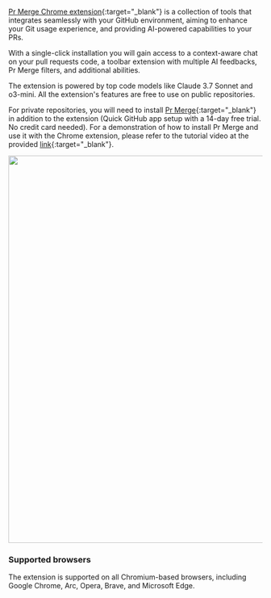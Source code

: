 [Pr Merge Chrome extension](https://chromewebstore.google.com/detail/pr-insight-chrome-extension/ephlnjeghhogofkifjloamocljapahnl){:target="_blank"} is a collection of tools that integrates seamlessly with your GitHub environment, aiming to enhance your Git usage experience, and providing AI-powered capabilities to your PRs.

With a single-click installation you will gain access to a context-aware chat on your pull requests code, a toolbar extension with multiple AI feedbacks, Pr Merge filters, and additional abilities.

The extension is powered by top code models like Claude 3.7 Sonnet and o3-mini. All the extension's features are free to use on public repositories.

For private repositories, you will need to install [Pr Merge](https://github.com/apps/pr-merge-pro){:target="_blank"} in addition to the extension  (Quick GitHub app setup with a 14-day free trial. No credit card needed).
For a demonstration of how to install Pr Merge and use it with the Chrome extension, please refer to the tutorial video at the provided [link](https://khulnasoft/images/pr_insight/private_repos.mp4){:target="_blank"}.

<img src="https://khulnasoft/images/pr_insight/PR-InsightChat.gif" width="768">

### Supported browsers

The extension is supported on all Chromium-based browsers, including Google Chrome, Arc, Opera, Brave, and Microsoft Edge.
